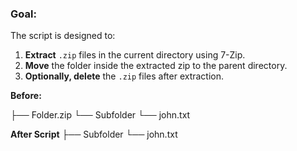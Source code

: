 ### **Goal:**
The script is designed to:
1. **Extract** `.zip` files in the current directory using 7-Zip.
2. **Move** the folder inside the extracted zip to the parent directory.
3. **Optionally, delete** the `.zip` files after extraction.
  
**Before:** 

├── Folder.zip
       └── Subfolder 
            └── john.txt 

**After Script**
├── Subfolder
     └── john.txt